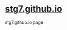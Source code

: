 [stg7.github.io](https://stg7.github.io)
========================================

stg7.github.io page
